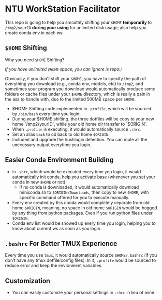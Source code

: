 # NTU WorkStation Facilitator
This repo is going to help you smoothly shifting your `$HOME` **temporarily** to `/tmp2/yourID` **during your using** for unlimited disk usage; also help you create conda env in each ws.

## `$HOME` Shifting
Why you need `$HOME` Shifting?

*If you have unlimited `$HOME` space, you can ignore is repo:)*

Obviously, if you don't shift your `$HOME`, you have to specify the path of everything you download (e.g., conda env, models, etc) to `/tmp2`, and sometimes your program you download would automatically produce some folders or cache files under your `$HOME` directory, which is really a pain in the ass to handle with, due to the limited 500MB space per `$HOME`.


- $HOME Shifting code implemented in `.profile`, which will be sourced by `/bin/bash` every time you login.
- During your $HOME shifting, the three dotfiles will be copy to your new home `/tmp2/yourID`, while your old home dir transfer to `$ORIGIN`.
- When `.profile` is executing, it would automatically source `.shrc`.
- Set an alias `back` to cd back to old home `$ORIGIN`.
- Included and upgrade the hushlogin detection. You can mute all the unecessary output everytime you login.

## Easier Conda Environment Building

- In `.shrc`, which would be executed every time you login, it would automatically init conda, help you activate base (whenever you set your conda in new `$HOME` or not)
    - If no conda is downloaded, it would automatically download miniconda.sh to `$ORIGIN/Downloads`, then copy to new `$HOME`, with specific command offered for you to execute manually. 
- Every env created by this conda would completely separate from old home `$ORIGIN`, meaning, no space in old home `$ORIGIN` would be hogged by any thing from python packages. Even if you run python files under `$ORIGIN`.
- Conda env list would be showed up every time you login, helping you to know about current ws as soon as you login.

## `.bashrc` For Better TMUX Experience
Every time you use `tmux`, it would automatically source `$HOME/.bashrc` (if you don't have any tmux dotfile/config files). In it, `.profile` would be sourced to reduce error and keep the envionment variables.

## Customization
- You can easily customize your personal settings in `.shrc` in lieu of mine.